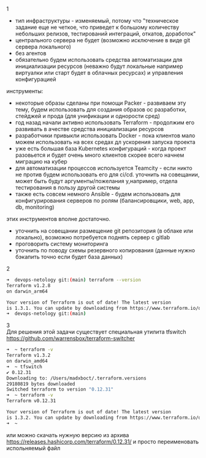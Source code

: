 1 

- тип инфраструктуры - изменяемый, потому что "техническое задание еще не четкое, что приведет к большому количеству небольших релизов, тестирований интеграций, откатов, доработок"
- центрального сервера не будет (возможно исключение в виде git сервера локального)
- без агентов
- обязательно будем использовать средства автоматизации для инициализации ресурсов (неважно будут локальные например виртуалки или старт будет в облачных ресурсах) и управления конфигурацией

инструменты:
- некоторые образы сделаны при помощи Packer - развиваем эту тему, будем использовать для создания образов ос разработки, стейджей и прода (для унификации и однорости сред)
- год назад начали активно использовать Terraform - продолжим его развивать в ачестве средства инициализации ресурсов
- разработчики привыкли использовать Docker - пока клиентов мало можем использовать на всех средах дл ускорения запуска проекта
- уже есть большая база Kubernetes конфигураций - когда проект разовьется и будет очень много клиентов скорее всего начнем миграцию на кубер
- для автоматизации процессов используется Teamcity - если никто не против будем использовать его для ci/cd. уточнить на совещании, может быть будут аргументы/пожелания у,например, отдела тестирования в пользу другой системы
- также есть совсем немного Ansible - будем использовать для конфигурирования серверов по ролям (балансировщики, web, app, db, monitoring)

этих инструментов вполне достаточно.

- уточнить на совещании размещение git репозитория (в облаке или локально), возможно потребуется поднять сервер c gitlab
- проговорить систему мониторинга
- уточнить по поводу схемы резервного копирования (данные нужно бэкапить точно если будет база данных)


2
```bash
➜  devops-netology git:(main) terraform --version
Terraform v1.2.8
on darwin_arm64

Your version of Terraform is out of date! The latest version
is 1.3.1. You can update by downloading from https://www.terraform.io/downloads.html
➜  devops-netology git:(main) 
```

3 \
Для решения этой задачи существует специальная утилита tfswitch
https://github.com/warrensbox/terraform-switcher

```bash
➜  ~ terraform -v
Terraform v1.3.2
on darwin_amd64
➜  ~ tfswitch    
✔ 0.12.31
Downloading to: /Users/madxboct/.terraform.versions
29180819 bytes downloaded
Switched terraform to version "0.12.31" 
➜  ~ terraform -v
Terraform v0.12.31

Your version of Terraform is out of date! The latest version
is 1.3.2. You can update by downloading from https://www.terraform.io/downloads.html
➜  ~ 
```
или можно скачать нужную версию из архива https://releases.hashicorp.com/terraform/0.12.31/ и просто переименовать испольняемый файл